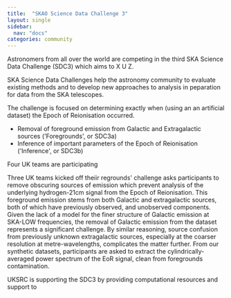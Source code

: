 ```yaml
---
title:  "SKAO Science Data Challenge 3"
layout: single
sidebar:
  nav: "docs"
categories: community
---
```

Astronomers from all over the world are competing in the third SKA Science Data Challenge (SDC3) which aims to X U Z. 

SKA Science Data Challenges help the astronomy community to evaluate existing methods and to develop new approaches to analysis in peparation for data from the SKA telescopes. 

The challenge is focused on determining exactly when (using an an artificial dataset) the Epoch of Reionisation occurred. 

- Removal of foreground emission from Galactic and Extragalactic sources ('Foregrounds', or SDC3a)
- Inference of important parameters of the Epoch of Reionisation ('Inference', or SDC3b)

Four UK teams are participating


Three UK teams kicked off theiir regrounds' challenge asks participants to remove obscuring sources of emission which prevent analysis of the underlying hydrogen-21cm signal from the Epoch of Reionisation. This foreground emission stems from both Galactic and extragalactic sources, both of which have previously observed, and unobserved components. Given the lack of a model for the finer structure of Galactic emission at SKA-LOW frequencies, the removal of Galactic emission from the dataset represents a significant challenge. By similar reasoning, source confusion from previously unknown extragalactic sources, especially at the coarser resolution at metre-wavelengths, complicates the matter further. From our synthetic datasets, participants are asked to extract the cylindrically-averaged power spectrum of the EoR signal, clean from foregrounds contamination.

UKSRC is supporting the SDC3 by providing computational resources and support to 
